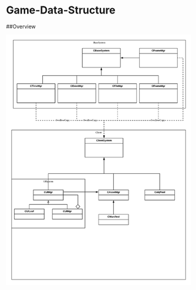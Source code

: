 # Game-Data-Structure
 
##Overview

![OverView-Diagram](https://github.com/shajieChen/Game-Data-Structure/blob/master/ClassGraph/BaseSystem.png) 